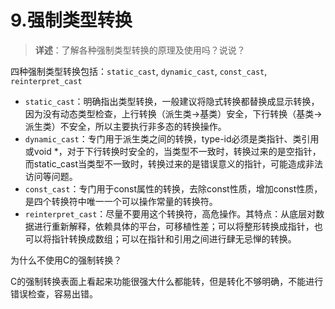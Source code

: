 # 9.强制类型转换

> **详述**：了解各种强制类型转换的原理及使用吗？说说？

四种强制类型转换包括：`static_cast`, `dynamic_cast`, `const_cast`, `reinterpret_cast`

-   `static_cast`：明确指出类型转换，一般建议将隐式转换都替换成显示转换，因为没有动态类型检查，上行转换（派生类->基类）安全，下行转换（基类->派生类）不安全，所以主要执行非多态的转换操作。
-   `dynamic_cast`：专门用于派生类之间的转换，type-id必须是类指针、类引用或void \*，对于下行转换时安全的，当类型不一致时，转换过来的是空指针，而static\_cast当类型不一致时，转换过来的是错误意义的指针，可能造成非法访问等问题。
-   `const_cast`：专门用于const属性的转换，去除const性质，增加const性质，是四个转换符中唯一一个可以操作常量的转换符。
-   `reinterpret_cast`：尽量不要用这个转换符，高危操作。其特点：从底层对数据进行重新解释，依赖具体的平台，可移植性差；可以将整形转换成指针，也可以将指针转换成数组；可以在指针和引用之间进行肆无忌惮的转换。

为什么不使用C的强制转换？

C的强制转换表面上看起来功能很强大什么都能转，但是转化不够明确，不能进行错误检查，容易出错。
